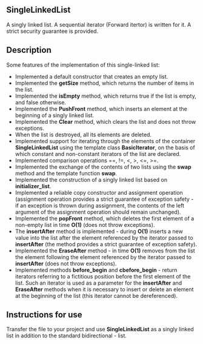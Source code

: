 SingleLinkedList
-----------------
A singly linked list. A sequential iterator (Forward itertor) is written for it. A strict security guarantee is provided.


Description
-----------
Some features of the implementation of this single-linked list:

- Implemented a default constructor that creates an empty list.
- Implemented the **getSize** method, which returns the number of items in the list.
- Implemented the **isEmpty** method, which returns true if the list is empty, and false otherwise.
- Implemented the **PushFront** method, which inserts an element at the beginning of a singly linked list.
- Implemented the **Clear** method, which clears the list and does not throw exceptions.
- When the list is destroyed, all its elements are deleted.
- Implemented support for iterating through the elements of the container **SingleLinkedList** using the template class **BasicIterator**, on the basis of which constant and non-constant iterators of the list are declared.
- Implemented comparison operations ==, !=, <, >, <=, >=.
- Implemented the exchange of the contents of two lists using the **swap** method and the template function **swap**.
- Implemented the construction of a singly linked list based on **initializer_list**.
- Implemented a reliable copy constructor and assignment operation (assignment operation provides a strict guarantee of exception safety - if an exception is thrown during assignment, the contents of the left argument of the assignment operation should remain unchanged).
- Implemented the **popFront** method, which deletes the first element of a non-empty list in time **O(1)** (does not throw exceptions).
- The **insertAfter** method is implemented - during **O(1)** inserts a new value into the list after the element referenced by the iterator passed to **insertAfter** (the method provides a strict guarantee of exception safety).
- Implemented the **EraseAfter** method - in time **O(1)** removes from the list the element following the element referenced by the iterator passed to **insertAfter** (does not throw exceptions).
- Implemented methods **before_begin** and **cbefore_begin** - return iterators referring to a fictitious position before the first element of the list. Such an iterator is used as a parameter for the **insertAfter** and **EraseAfter** methods when it is necessary to insert or delete an element at the beginning of the list (this iterator cannot be dereferenced).

Instructions for use 
----------------------------
Transfer the file to your project and use **SingleLinkedList** as a singly linked list in addition to the standard bidirectional - list.
